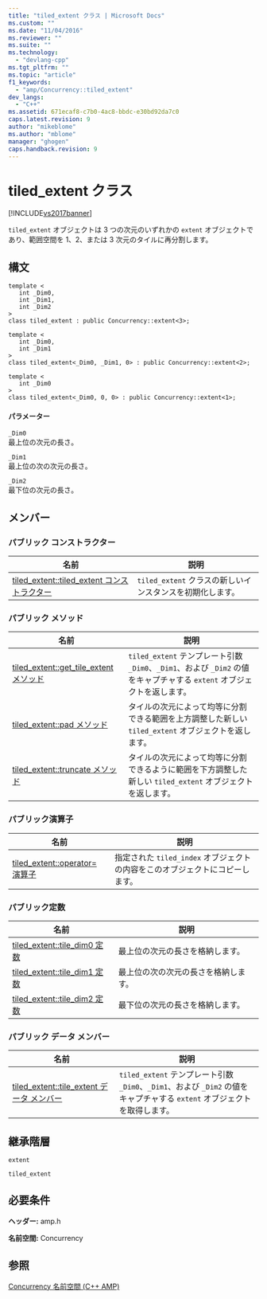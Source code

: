 ```yaml
---
title: "tiled_extent クラス | Microsoft Docs"
ms.custom: ""
ms.date: "11/04/2016"
ms.reviewer: ""
ms.suite: ""
ms.technology: 
  - "devlang-cpp"
ms.tgt_pltfrm: ""
ms.topic: "article"
f1_keywords: 
  - "amp/Concurrency::tiled_extent"
dev_langs: 
  - "C++"
ms.assetid: 671ecaf8-c7b0-4ac8-bbdc-e30bd92da7c0
caps.latest.revision: 9
author: "mikeblome"
ms.author: "mblome"
manager: "ghogen"
caps.handback.revision: 9
---
```

# tiled_extent クラス
[!INCLUDE[vs2017banner](../../../assembler/inline/includes/vs2017banner.md)]

`tiled_extent` オブジェクトは 3 つの次元のいずれかの `extent` オブジェクトであり、範囲空間を 1、2、または 3 次元のタイルに再分割します。  
  
## 構文  
  
```  
template <  
   int _Dim0,  
   int _Dim1,  
   int _Dim2  
>  
class tiled_extent : public Concurrency::extent<3>;  
  
template <  
   int _Dim0,  
   int _Dim1  
>  
class tiled_extent<_Dim0, _Dim1, 0> : public Concurrency::extent<2>;  
  
template <  
   int _Dim0  
>  
class tiled_extent<_Dim0, 0, 0> : public Concurrency::extent<1>;  
```  
  
#### パラメーター  
 `_Dim0`  
 最上位の次元の長さ。  
  
 `_Dim1`  
 最上位の次の次元の長さ。  
  
 `_Dim2`  
 最下位の次元の長さ。  
  
## メンバー  
  
### パブリック コンストラクター  
  
|名前|説明|  
|--------|--------|  
|[tiled\_extent::tiled\_extent コンストラクター](../Topic/tiled_extent::tiled_extent%20Constructor.md)|`tiled_extent` クラスの新しいインスタンスを初期化します。|  
  
### パブリック メソッド  
  
|名前|説明|  
|--------|--------|  
|[tiled\_extent::get\_tile\_extent メソッド](../Topic/tiled_extent::get_tile_extent%20Method.md)|`tiled_extent` テンプレート引数 `_Dim0`、`_Dim1`、および `_Dim2` の値をキャプチャする `extent` オブジェクトを返します。|  
|[tiled\_extent::pad メソッド](../Topic/tiled_extent::pad%20Method.md)|タイルの次元によって均等に分割できる範囲を上方調整した新しい `tiled_extent` オブジェクトを返します。|  
|[tiled\_extent::truncate メソッド](../Topic/tiled_extent::truncate%20Method.md)|タイルの次元によって均等に分割できるように範囲を下方調整した新しい `tiled_extent` オブジェクトを返します。|  
  
### パブリック演算子  
  
|名前|説明|  
|--------|--------|  
|[tiled\_extent::operator\= 演算子](../Topic/tiled_extent::operator=%20Operator.md)|指定された `tiled_index` オブジェクトの内容をこのオブジェクトにコピーします。|  
  
### パブリック定数  
  
|名前|説明|  
|--------|--------|  
|[tiled\_extent::tile\_dim0 定数](../Topic/tiled_extent::tile_dim0%20Constant.md)|最上位の次元の長さを格納します。|  
|[tiled\_extent::tile\_dim1 定数](../Topic/tiled_extent::tile_dim1%20Constant.md)|最上位の次の次元の長さを格納します。|  
|[tiled\_extent::tile\_dim2 定数](../Topic/tiled_extent::tile_dim2%20Constant.md)|最下位の次元の長さを格納します。|  
  
### パブリック データ メンバー  
  
|名前|説明|  
|--------|--------|  
|[tiled\_extent::tile\_extent データ メンバー](../Topic/tiled_extent::tile_extent%20Data%20Member.md)|`tiled_extent` テンプレート引数 `_Dim0`、`_Dim1`、および `_Dim2` の値をキャプチャする `extent` オブジェクトを取得します。|  
  
## 継承階層  
 `extent`  
  
 `tiled_extent`  
  
## 必要条件  
 **ヘッダー:** amp.h  
  
 **名前空間:** Concurrency  
  
## 参照  
 [Concurrency 名前空間 \(C\+\+ AMP\)](../../../parallel/amp/reference/concurrency-namespace-cpp-amp.md)